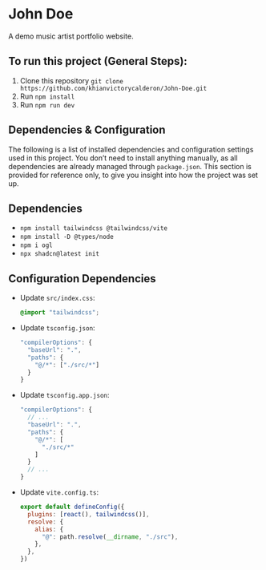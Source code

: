 # John Doe
A demo music artist portfolio website.

## To run this project (General Steps):
1. Clone this repository `git clone https://github.com/khianvictorycalderon/John-Doe.git`
2. Run `npm install`
3. Run `npm run dev`

## Dependencies & Configuration
The following is a list of installed dependencies and configuration settings used in this project.
You don’t need to install anything manually, as all dependencies are already managed through `package.json`.
This section is provided for reference only, to give you insight into how the project was set up.

## Dependencies
- `npm install tailwindcss @tailwindcss/vite`
- `npm install -D @types/node`
- `npm i ogl`
- `npx shadcn@latest init`

## Configuration Dependencies
- Update `src/index.css`:
  ```css
  @import "tailwindcss";
  ```
- Update `tsconfig.json`:
  ```js
  "compilerOptions": {
    "baseUrl": ".",
    "paths": {
      "@/*": ["./src/*"]
    }
  }
  ```
- Update `tsconfig.app.json`:
  ```js
  "compilerOptions": {
    // ...
    "baseUrl": ".",
    "paths": {
      "@/*": [
        "./src/*"
      ]
    }
    // ...
  }
  ```
- Update `vite.config.ts`:
  ```js
  export default defineConfig({
    plugins: [react(), tailwindcss()],
    resolve: {
      alias: {
        "@": path.resolve(__dirname, "./src"),
      },
    },
  })
  ```